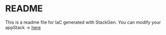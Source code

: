 # README
This is a readme file for IaC generated with StackGen.
You can modify your appStack -> [here](http://main.dev.stackgen.com/appstacks/08f74b6c-4153-45e2-b616-5f2728c8fd3d)
